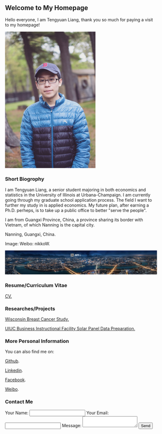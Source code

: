 ## Welcome to My Homepage

Hello everyone, I am Tengyuan Liang, thank you so much for paying a visit to my homepage!

<img src="image/IMG_8535.JPG" width="300">

### Short Biogrophy 

I am Tengyuan Liang, a senior student majoring in both economics and statistics in the University of Illinois at Urbana-Champaign. I am currently going through my graduate school application process. The field I want to further my study in is applied economics. My future plan, after earning a Ph.D. perheps, is to take up a public office to better "serve the people". 

I am from Guangxi Province, China, a province sharing its border with Vietnam, of which Nanning is the capital city. 

Nanning, Guangxi, China.

Image: Weibo: nikkoW.

<img src="image/IMG_5675.JPG" width="2000">

### Resume/Curriculum Vitae

<a href="https://tengyuanliang.github.io/pdfs/Personal%20CV.pdf" target="_blank">CV.</a>

### Researches/Projects

<a href="https://tengyuanliang.github.io/pdfs/breast_cancer_wisconsin_analysis.pdf" target="_blank">Wisconsin Breast Cancer Study.</a>

<a href="https://tengyuanliang.github.io/pdfs/Project.pdf" target="_blank">UIUC Business Instructional Facility Solar Panel Data Preparation.</a>

### More Personal Information

You can also find me on: 

[Github](https://github.com/TengyuanLiang).

[Linkedin](https://www.linkedin.com/in/tengyuan-liang-60445815a?trk=people-guest_people_search-card).

[Facebook](https://www.facebook.com/profile.php?id=100010405030208).

[Weibo](https://www.weibo.com/u/3529785105?is_hot=1).

### Contact Me

<form
  action="https://formspree.io/tl13@illinois.edu"
  method="POST"
>

  <label>
    Your Name:
    <input type="text" name="Name">
  </label>
  
  <label>
    Your Email:
    <input type="email" name="Email">
  </label>
  
  <label>
    Message:
    <textarea name="message"></textarea>
  </label>
  
  <input type="submit" value="Send">
</form>


